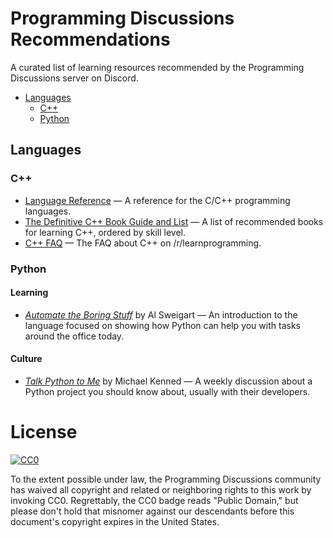 # Programming Discussions Recommendations
A curated list of learning resources recommended by the Programming Discussions server on Discord.

- [Languages](#languages)
  - [C++](#c)
  - [Python](#python)

## Languages
### C++
* [Language Reference](http://en.cppreference.com/w/) &mdash; A reference for the C/C++ programming languages. 
* [The Definitive C++ Book Guide and List](http://stackoverflow.com/a/388282) &mdash; A list of recommended books for learning C++, ordered by skill level. 
* [C++ FAQ](https://reddit.com/r/learnprogramming/wiki/faq_cpp) &mdash; The FAQ about C++ on /r/learnprogramming. 

### Python
#### Learning
* [*Automate the Boring Stuff*](http://automatetheboringstuff.com) by Al
  Sweigart &mdash; An introduction to the language focused on showing how Python
  can help you with tasks around the office today.
#### Culture
* [*Talk Python to Me*](https://talkpython.fm) by Michael Kenned &mdash;
  A weekly discussion about a Python project you should know about, usually with
  their developers.

# License
[![CC0](http://mirrors.creativecommons.org/presskit/buttons/88x31/svg/cc-zero.svg)](https://creativecommons.org/publicdomain/zero/1.0/)

To the extent possible under law, the Programming Discussions community has
waived all copyright and related or neighboring rights to this work by invoking
CC0. Regrettably, the CC0 badge reads "Public Domain," but please don't hold
that misnomer against our descendants before this document's copyright expires
in the United States.
